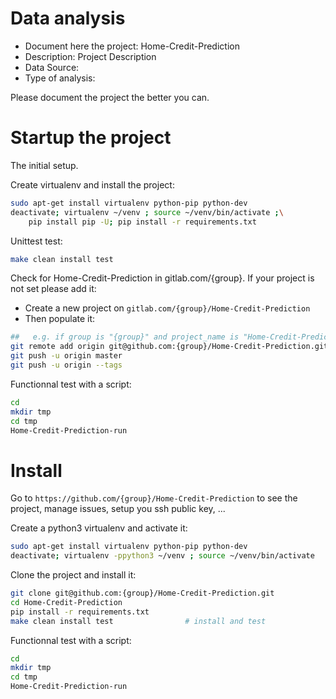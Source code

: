 # Data analysis
- Document here the project: Home-Credit-Prediction
- Description: Project Description
- Data Source:
- Type of analysis:

Please document the project the better you can.

# Startup the project

The initial setup.

Create virtualenv and install the project:
```bash
sudo apt-get install virtualenv python-pip python-dev
deactivate; virtualenv ~/venv ; source ~/venv/bin/activate ;\
    pip install pip -U; pip install -r requirements.txt
```

Unittest test:
```bash
make clean install test
```

Check for Home-Credit-Prediction in gitlab.com/{group}.
If your project is not set please add it:

- Create a new project on `gitlab.com/{group}/Home-Credit-Prediction`
- Then populate it:

```bash
##   e.g. if group is "{group}" and project_name is "Home-Credit-Prediction"
git remote add origin git@github.com:{group}/Home-Credit-Prediction.git
git push -u origin master
git push -u origin --tags
```

Functionnal test with a script:

```bash
cd
mkdir tmp
cd tmp
Home-Credit-Prediction-run
```

# Install

Go to `https://github.com/{group}/Home-Credit-Prediction` to see the project, manage issues,
setup you ssh public key, ...

Create a python3 virtualenv and activate it:

```bash
sudo apt-get install virtualenv python-pip python-dev
deactivate; virtualenv -ppython3 ~/venv ; source ~/venv/bin/activate
```

Clone the project and install it:

```bash
git clone git@github.com:{group}/Home-Credit-Prediction.git
cd Home-Credit-Prediction
pip install -r requirements.txt
make clean install test                # install and test
```
Functionnal test with a script:

```bash
cd
mkdir tmp
cd tmp
Home-Credit-Prediction-run
```
